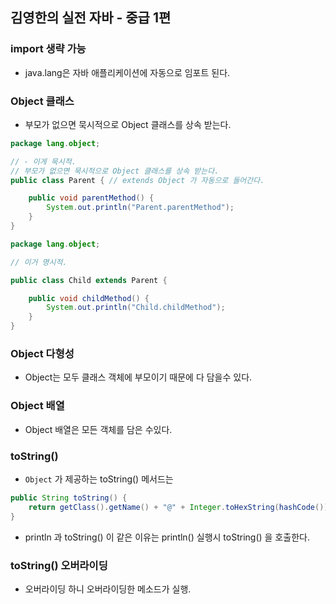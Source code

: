## 김영한의 실전 자바 - 중급 1편


### import 생략 가능
- java.lang은 자바 애플리케이션에 자동으로 임포트 된다. 

### Object 클래스
- 부모가 없으면 묵시적으로 Object 클래스를 상속 받는다.


```java
package lang.object;

// - 이게 묵시적.
// 부모가 없으면 묵시적으로 Object 클래스를 상속 받는다.
public class Parent { // extends Object 가 자동으로 들어간다.

    public void parentMethod() {
        System.out.println("Parent.parentMethod");
    }
}

```
```java
package lang.object;

// 이거 명시적.

public class Child extends Parent {

    public void childMethod() {
        System.out.println("Child.childMethod");
    }
}
```

### Object 다형성
- Object는 모두 클래스 객체에 부모이기 때문에 다 담을수 있다.

### Object 배열
- Object 배열은 모든 객체를 담은 수있다.

### toString()
- `Object` 가 제공하는 toString() 메서드는
```java
public String toString() {
    return getClass().getName() + "@" + Integer.toHexString(hashCode());
}
```
- println 과 toString() 이 같은 이유는 println() 실행시 toString() 을 호출한다.


### toString() 오버라이딩
- 오버라이딩 하니 오버라이딩한 메소드가 실행.